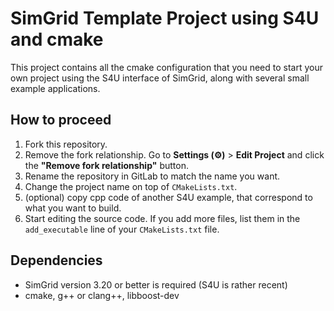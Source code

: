 # SimGrid Template Project using S4U and cmake

This project contains all the cmake configuration that you need to
start your own project using the S4U interface of SimGrid, along with
several small example applications.

## How to proceed
1. Fork this repository. 
1. Remove the fork relationship. Go to **Settings (⚙)** >
   **Edit Project** and click the **"Remove fork relationship"** button.
1. Rename the repository in GitLab to match the name you want.
1. Change the project name on top of `CMakeLists.txt`.
1. (optional) copy cpp code of another S4U example, that correspond to
   what you want to build.
1. Start editing the source code. If you add more files, list them in
   the `add_executable` line of your `CMakeLists.txt` file.
   
## Dependencies
- SimGrid version 3.20 or better is required (S4U is rather recent)
- cmake, g++ or clang++, libboost-dev